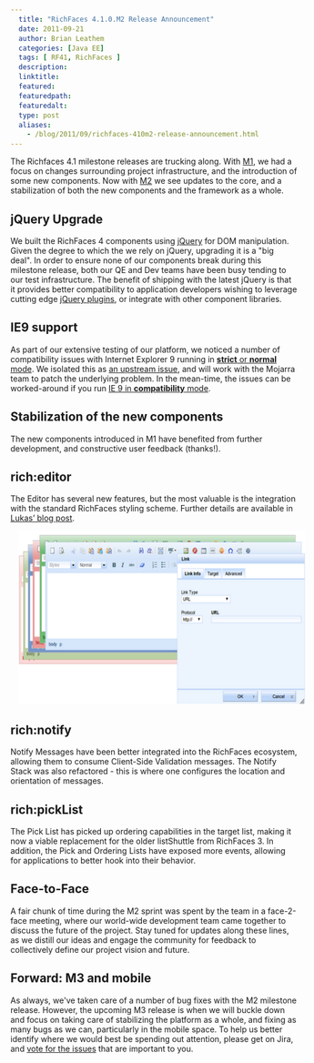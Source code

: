 ```yaml
---
  title: "RichFaces 4.1.0.M2 Release Announcement"
  date: 2011-09-21
  author: Brian Leathem
  categories: [Java EE]
  tags: [ RF41, RichFaces ]
  description:
  linktitle:
  featured:
  featuredpath:
  featuredalt:
  type: post
  aliases:
    - /blog/2011/09/richfaces-410m2-release-announcement.html
---
```


The Richfaces 4.1 milestone releases are trucking along. With <a href="http://blog.bleathem.ca/2011/08/richfaces-410m1-release-announcement.html">M1</a>, we had a focus on changes surrounding project infrastructure, and the introduction of some new components. Now with <a href="https://issues.jboss.org/browse/RF/fixforversion/12316708">M2</a> we see updates to the core, and a stabilization of both the new components and the framework as a whole.

## jQuery Upgrade

We built the RichFaces 4 components using <a href="http://jquery.com/">jQuery</a> for DOM manipulation. Given the degree to which the we rely on jQuery, upgrading it is a "big deal". In order to ensure none of our components break during this milestone release, both our QE and Dev teams have been busy tending to our test infrastructure.  The benefit of shipping with the latest jQuery is that it provides better compatibility to application developers wishing to leverage cutting edge <a href="http://plugins.jquery.com/">jQuery plugins</a>, or integrate with other component libraries.

## IE9 support

As part of our extensive testing of our platform, we noticed a number of compatibility issues with Internet Explorer 9 running in <a href="http://msdn.microsoft.com/en-us/library/cc288325.aspx">__strict__ or __normal__ mode</a>.  We isolated this as <a href="http://java.net/jira/browse/JAVASERVERFACES-2063">an upstream issue</a>, and will work with the Mojarra team to patch the underlying problem.  In the mean-time, the issues can be worked-around if you run <a href="http://msdn.microsoft.com/en-us/library/cc288325(v=vs.85).aspx#SetMode">IE 9 in __compatibility__ mode</a>.

## Stabilization of the new components

The new components introduced in M1 have benefited from further development, and constructive user feedback (thanks!).

## rich:editor

The Editor has several new features, but the most valuable is the integration with the standard RichFaces styling scheme. Further details are available in <a href="http://rik-ansikter.blogspot.com/2011/09/improvements-of-richfaces-editor-in.html">Lukas’ blog post</a>.

<a href="/images/blog/2011-09-21-richfaces-410m2-release-announcement/editor.png" imageanchor="1" style="margin-left: 1em; margin-right: 1em;"><img border="0" height="305" src="/images/blog/2011-09-21-richfaces-410m2-release-announcement/editor.png" width="640" /></a>

## rich:notify

Notify Messages have been better integrated into the RichFaces ecosystem, allowing them to consume Client-Side Validation messages. The Notify Stack was also refactored - this is where one configures the location and orientation of messages.

## rich:pickList

The Pick List has picked up ordering capabilities in the target list, making it now a viable replacement for the older listShuttle from RichFaces 3.  In addition, the Pick and Ordering Lists have exposed more events, allowing for applications to better hook into their behavior.

## Face-to-Face

A fair chunk of time during the M2 sprint was spent by the team in a face-2-face meeting, where our world-wide development team came together to discuss the future of the project.  Stay tuned for updates along these lines, as we distill our ideas and engage the community for feedback to collectively define our project vision and future.

## Forward: M3 and mobile

As always, we've taken care of a number of bug fixes with the M2 milestone release.  However, the upcoming M3 release is when we will buckle down and focus on taking care of stabilizing the platform as a whole, and fixing as many bugs as we can, particularly in the mobile space.  To help us better identify where we would best be spending out attention, please get on Jira, and <a href="http://community.jboss.org/thread/172631">vote for the issues</a> that are important to you.
